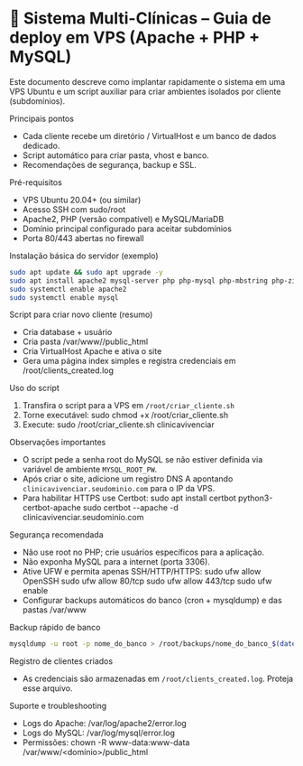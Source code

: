 # 🏥 Sistema Multi-Clínicas – Guia de deploy em VPS (Apache + PHP + MySQL)

Este documento descreve como implantar rapidamente o sistema em uma VPS Ubuntu e um script auxiliar para criar ambientes isolados por cliente (subdomínios).

Principais pontos
- Cada cliente recebe um diretório / VirtualHost e um banco de dados dedicado.
- Script automático para criar pasta, vhost e banco.
- Recomendações de segurança, backup e SSL.

Pré-requisitos
- VPS Ubuntu 20.04+ (ou similar)
- Acesso SSH com sudo/root
- Apache2, PHP (versão compatível) e MySQL/MariaDB
- Domínio principal configurado para aceitar subdomínios
- Porta 80/443 abertas no firewall

Instalação básica do servidor (exemplo)
```bash
sudo apt update && sudo apt upgrade -y
sudo apt install apache2 mysql-server php php-mysql php-mbstring php-zip php-gd php-json php-curl -y
sudo systemctl enable apache2
sudo systemctl enable mysql
```

Script para criar novo cliente (resumo)
- Cria database + usuário
- Cria pasta /var/www/<cliente>/public_html
- Cria VirtualHost Apache e ativa o site
- Gera uma página index simples e registra credenciais em /root/clients_created.log

Uso do script
1. Transfira o script para a VPS em `/root/criar_cliente.sh`
2. Torne executável:
   sudo chmod +x /root/criar_cliente.sh
3. Execute:
   sudo /root/criar_cliente.sh clinicavivenciar

Observações importantes
- O script pede a senha root do MySQL se não estiver definida via variável de ambiente `MYSQL_ROOT_PW`.
- Após criar o site, adicione um registro DNS A apontando `clinicavivenciar.seudominio.com` para o IP da VPS.
- Para habilitar HTTPS use Certbot:
  sudo apt install certbot python3-certbot-apache
  sudo certbot --apache -d clinicavivenciar.seudominio.com

Segurança recomendada
- Não use root no PHP; crie usuários específicos para a aplicação.
- Não exponha MySQL para a internet (porta 3306).
- Ative UFW e permita apenas SSH/HTTP/HTTPS:
  sudo ufw allow OpenSSH
  sudo ufw allow 80/tcp
  sudo ufw allow 443/tcp
  sudo ufw enable
- Configurar backups automáticos do banco (cron + mysqldump) e das pastas /var/www

Backup rápido de banco
```bash
mysqldump -u root -p nome_do_banco > /root/backups/nome_do_banco_$(date +%F).sql
```

Registro de clientes criados
- As credenciais são armazenadas em `/root/clients_created.log`. Proteja esse arquivo.

Suporte e troubleshooting
- Logs do Apache: /var/log/apache2/error.log
- Logs do MySQL: /var/log/mysql/error.log
- Permissões: chown -R www-data:www-data /var/www/<domínio>/public_html


